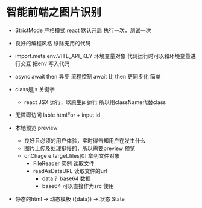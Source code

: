 # 智能前端之图片识别

- StrictMode 严格模式 react 默认开启
  执行一次，测试一次 
- 良好的编程风格
  移除无用的代码 
- import.meta.env.VITE_API_KEY 环境变量对象
  代码运行时可以和环境变量进行交互
  把env 写入代码
- async await 
  then 
  异步
  流程控制
  await 比 then 更同步化 简单
- class是js 关键字
  - react JSX 运行，以原生js 运行
  所以用className代替class
- 无障碍访问
  lable htmlFor + input id
- 本地预览 preview
   - 良好且必须的用户体验，实时得告知用户在发生什么
   - 图片上传及处理挺慢的，所以需要preview 预览
   - onChage
     e.target.files[0] 拿到文件对象
     - FileReader 实例 读取文件
     - readAsDataURL 读取文件的url
       - data？ base64 数据
       - base64 可以直接作为src 使用


- 静态的html -> 动态模板 ({data}) -> 状态 State 



